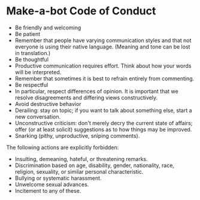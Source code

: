 # Make-a-bot Code of Conduct

* Be friendly and welcoming
* Be patient
* Remember that people have varying communication styles and that not everyone is using their native language. (Meaning and tone can be lost in translation.)
* Be thoughtful
* Productive communication requires effort. Think about how your words will be interpreted.
* Remember that sometimes it is best to refrain entirely from commenting.
* Be respectful
* In particular, respect differences of opinion. It is important that we resolve disagreements and differing views constructively.
* Avoid destructive behavior
* Derailing: stay on topic; if you want to talk about something else, start a new conversation.
* Unconstructive criticism: don't merely decry the current state of affairs; offer (or at least solicit) suggestions as to how things may be improved.
* Snarking (pithy, unproductive, sniping comments).

The following actions are explicitly forbidden:

* Insulting, demeaning, hateful, or threatening remarks.
* Discrimination based on age, disability, gender, nationality, race, religion, sexuality, or similar personal characteristic.
* Bullying or systematic harassment.
* Unwelcome sexual advances.
* Incitement to any of these.
